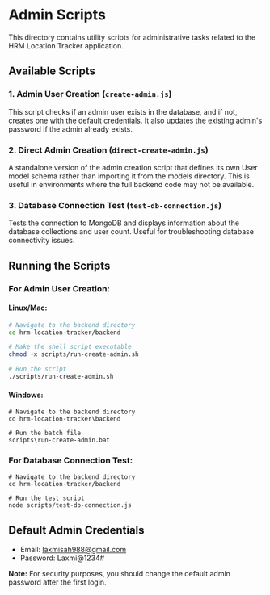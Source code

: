 # Admin Scripts

This directory contains utility scripts for administrative tasks related to the HRM Location Tracker application.

## Available Scripts

### 1. Admin User Creation (`create-admin.js`)

This script checks if an admin user exists in the database, and if not, creates one with the default credentials. It also updates the existing admin's password if the admin already exists.

### 2. Direct Admin Creation (`direct-create-admin.js`)

A standalone version of the admin creation script that defines its own User model schema rather than importing it from the models directory. This is useful in environments where the full backend code may not be available.

### 3. Database Connection Test (`test-db-connection.js`)

Tests the connection to MongoDB and displays information about the database collections and user count. Useful for troubleshooting database connectivity issues.

## Running the Scripts

### For Admin User Creation:

#### Linux/Mac:
```bash
# Navigate to the backend directory
cd hrm-location-tracker/backend

# Make the shell script executable
chmod +x scripts/run-create-admin.sh

# Run the script
./scripts/run-create-admin.sh
```

#### Windows:
```
# Navigate to the backend directory
cd hrm-location-tracker\backend

# Run the batch file
scripts\run-create-admin.bat
```

### For Database Connection Test:
```
# Navigate to the backend directory
cd hrm-location-tracker/backend

# Run the test script
node scripts/test-db-connection.js
```

## Default Admin Credentials
- Email: laxmisah988@gmail.com
- Password: Laxmi@1234#

**Note:** For security purposes, you should change the default admin password after the first login. 